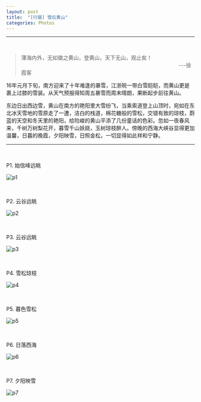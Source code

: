 ```yaml
---
layout: post
title:  "[行摄] 雪后黄山"
categories: Photos
---
```


-----------------
&nbsp;&nbsp;&nbsp;



> 薄海内外，无如徽之黄山，登黄山，天下无山，观止矣！
>&nbsp;&nbsp;&nbsp;&nbsp;&nbsp;&nbsp;&nbsp;&nbsp;&nbsp;&nbsp;&nbsp;&nbsp;&nbsp;&nbsp;&nbsp;&nbsp;&nbsp;&nbsp;&nbsp;&nbsp;&nbsp;&nbsp;&nbsp;&nbsp;&nbsp;&nbsp;&nbsp;&nbsp;&nbsp;&nbsp;&nbsp;&nbsp;&nbsp;&nbsp;&nbsp;&nbsp;&nbsp;&nbsp;&nbsp;&nbsp;&nbsp;&nbsp;&nbsp;&nbsp;&nbsp;&nbsp;&nbsp;&nbsp;&nbsp;&nbsp;&nbsp;&nbsp;&nbsp;&nbsp;&nbsp;&nbsp;&nbsp;&nbsp;&nbsp;&nbsp;&nbsp;&nbsp;&nbsp;&nbsp;&nbsp;&nbsp;&nbsp;&nbsp;&nbsp;&nbsp;&nbsp;&nbsp;&nbsp;&nbsp;&nbsp;&nbsp;&nbsp;&nbsp;&nbsp;&nbsp;&nbsp;&nbsp;&nbsp;&nbsp;&nbsp;&nbsp;&nbsp;&nbsp;&nbsp;&nbsp;&nbsp;&nbsp;&nbsp;&nbsp;&nbsp;&nbsp;&nbsp;&nbsp;&nbsp;&nbsp;&nbsp;&nbsp;&nbsp;&nbsp;&nbsp;&nbsp;&nbsp;---徐霞客

16年元月下旬，南方迎来了十年难逢的暴雪，江浙皖一带白雪皑皑，而黄山更是裹上过膝的雪装。从天气预报得知周五暴雪而周末晴朗，果断起步前往黄山。

东边日出西边雪，黄山在南方的艳阳里大雪纷飞，当乘索道登上山顶时，宛如在东北冰天雪地的雪原走了一遭，洁白的栈道，棉花糖般的雪松，交错有致的琼枝，蔚蓝的天空和冬天里的艳阳，给险峻的黄山平添了几份童话的色彩。忽如一夜春风来，千树万树梨花开，暮雪千山妖娆，玉树琼枝醉人。傍晚的西海大峡谷显得更加温馨，日暮的晚霞，夕阳映雪，日照金松，一切显得如此祥和宁静。

-----------------

&nbsp;&nbsp; &nbsp;
&nbsp;&nbsp; &nbsp; 

P1. 始信峰远眺

![p1](http://7xp2eu.com1.z0.glb.clouddn.com/P1_xhs.JPG?imageView2/1/w/800/h/533/q/100)

&nbsp;&nbsp; &nbsp;
&nbsp;&nbsp; &nbsp; 

P2. 云谷远眺

![p2](http://7xp2eu.com1.z0.glb.clouddn.com/P2_xhs.JPG?imageView2/1/w/800/h/533/q/100)

&nbsp;&nbsp; &nbsp;
&nbsp;&nbsp; &nbsp;

P3. 云谷远眺

![p3](http://7xp2eu.com1.z0.glb.clouddn.com/P3_xhs.jpg?imageView2/1/w/800/h/533/q/100)

&nbsp;&nbsp; &nbsp;
&nbsp;&nbsp; &nbsp;

P4. 雪松琼枝

![p4](http://7xp2eu.com1.z0.glb.clouddn.com/P4_xhs.JPG?imageView2/1/w/800/h/533/q/100)

&nbsp;&nbsp; &nbsp;
&nbsp;&nbsp; &nbsp;

P5. 暮色雪松

![p5](http://7xp2eu.com1.z0.glb.clouddn.com/P5_xhs.JPG?imageView2/1/w/800/h/533/q/100)

&nbsp;&nbsp; &nbsp;
&nbsp;&nbsp; &nbsp;

P6. 日落西海

![p6](http://7xp2eu.com1.z0.glb.clouddn.com/P6_xhs.JPG?imageView2/1/w/800/h/533/q/100)

&nbsp;&nbsp; &nbsp;
&nbsp;&nbsp; &nbsp;

P7. 夕阳映雪

![p7](http://7xp2eu.com1.z0.glb.clouddn.com/P7_xhs.JPG?imageView2/1/w/800/h/533/q/100)
